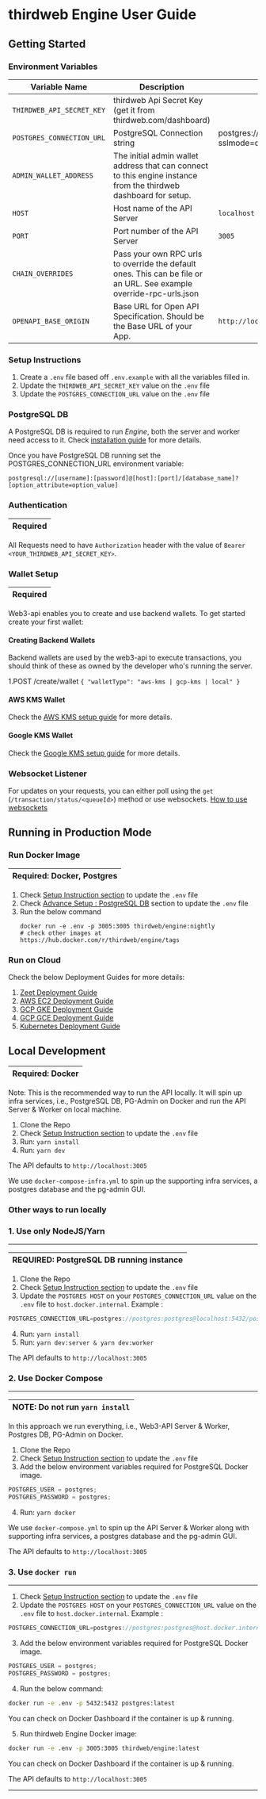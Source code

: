 # thirdweb Engine User Guide

## Getting Started

### Environment Variables

| Variable Name             | Description                                                                                                         | Default Value                                                        | Required |
| ------------------------- | ------------------------------------------------------------------------------------------------------------------- | -------------------------------------------------------------------- | -------- |
| `THIRDWEB_API_SECRET_KEY` | thirdweb Api Secret Key (get it from thirdweb.com/dashboard)                                                        |                                                                      | ✅       |
| `POSTGRES_CONNECTION_URL` | PostgreSQL Connection string                                                                                        | postgres://postgres:postgres@localhost:5432/postgres?sslmode=disable | ✅       |
| `ADMIN_WALLET_ADDRESS`    | The initial admin wallet address that can connect to this engine instance from the thirdweb dashboard for setup.    |                                                                      | ✅       |
| `HOST`                    | Host name of the API Server                                                                                         | `localhost`                                                          | ❌       |
| `PORT`                    | Port number of the API Server                                                                                       | `3005`                                                               | ❌       |
| `CHAIN_OVERRIDES`         | Pass your own RPC urls to override the default ones. This can be file or an URL. See example override-rpc-urls.json |                                                                      | ❌       |
| `OPENAPI_BASE_ORIGIN`     | Base URL for Open API Specification. Should be the Base URL of your App.                                            | `http://localhost:3005`                                              | ❌       |

### Setup Instructions

1. Create a `.env` file based off `.env.example` with all the variables filled in.
2. Update the `THIRDWEB_API_SECRET_KEY` value on the `.env` file
3. Update the `POSTGRES_CONNECTION_URL` value on the `.env` file

### PostgreSQL DB

A PostgreSQL DB is required to run _Engine_, both the server and worker need access to it. Check [installation guide](./addons/installations.md) for more details.

Once you have PostgreSQL DB running set the POSTGRES_CONNECTION_URL environment variable:

`postgresql://[username]:[password]@[host]:[port]/[database_name]?[option_attribute=option_value]`

### Authentication

| Required |
| -------- |

All Requests need to have `Authorization` header with the value of `Bearer <YOUR_THIRDWEB_API_SECRET_KEY>`.

### Wallet Setup

| Required |
| -------- |

Web3-api enables you to create and use backend wallets. To get started create your first wallet:

#### Creating Backend Wallets

Backend wallets are used by the web3-api to execute transactions, you should think of these as owned by the developer who's running the server.

1.POST /create/wallet
`{
  "walletType": "aws-kms | gcp-kms | local"
}`

#### AWS KMS Wallet

Check the [AWS KMS setup guide](./kms/aws_kms_how_to.md) for more details.

#### Google KMS Wallet

Check the [Google KMS setup guide](./kms/google_kms_how_to.md) for more details.

### Websocket Listener

For updates on your requests, you can either poll using the `get` (`/transaction/status/<queueId>`) method or use websockets. [How to use websockets](./4-websocket-guide.md)

## Running in Production Mode

### Run Docker Image

| Required: Docker, Postgres |
| -------------------------- |

1. Check [Setup Instruction section](#setup-instructions) to update the `.env` file
2. Check [Advance Setup : PostgreSQL DB](#advance-setup--postgresql-db) section to update the `.env` file
3. Run the below command
   <br />
   ```
   docker run -e .env -p 3005:3005 thirdweb/engine:nightly
   # check other images at https://hub.docker.com/r/thirdweb/engine/tags
   ```

### Run on Cloud

Check the below Deployment Guides for more details:

1. [Zeet Deployment Guide](./guides//deployment/zeet-deployment.md)
2. [AWS EC2 Deployment Guide](./guides/deployment/aws/aws-ec2-guide.md)
3. [GCP GKE Deployment Guide](./guides/deployment/gcp/gke-deployment.md)
4. [GCP GCE Deployment Guide](./guides//deployment/gcp//gce-deployment.md)
5. [Kubernetes Deployment Guide](./guides/deployment/kubernetes-deployment.md)

## Local Development

| Required: Docker |
| ---------------- |

Note: This is the recommended way to run the API locally. It will spin up infra services, i.e., PostgreSQL DB, PG-Admin on Docker and run the API Server & Worker on local machine.

1. Clone the Repo
2. Check [Setup Instruction section](#setup-instructions) to update the `.env` file
3. Run: `yarn install`
4. Run: `yarn dev`

The API defaults to `http://localhost:3005`

We use `docker-compose-infra.yml` to spin up the supporting infra services, a postgres database and the pg-admin GUI.

### Other ways to run locally

### 1. Use only NodeJS/Yarn

---

| REQUIRED: PostgreSQL DB running instance |
| ---------------------------------------- |

1. Clone the Repo
2. Check [Setup Instruction section](#setup-instructions) to update the `.env` file
3. Update the `POSTGRES HOST` on your `POSTGRES_CONNECTION_URL` value on the `.env` file to `host.docker.internal`. Example :

```js
POSTGRES_CONNECTION_URL=postgres://postgres:postgres@localhost:5432/postgres?sslmode=disable
```

4. Run: `yarn install`
5. Run: `yarn dev:server & yarn dev:worker`

The API defaults to `http://localhost:3005`

### 2. Use Docker Compose

---

| NOTE: Do not run `yarn install` |
| ------------------------------- |

In this approach we run everything, i.e., Web3-API Server & Worker, Postgres DB, PG-Admin on Docker.

1. Clone the Repo
2. Check [Setup Instruction section](#setup-instructions) to update the `.env` file
3. Add the below environment variables required for PostgreSQL Docker image.

```js
POSTGRES_USER = postgres;
POSTGRES_PASSWORD = postgres;
```

4. Run: `yarn docker`

We use `docker-compose.yml` to spin up the API Server & Worker along with supporting infra services, a postgres database and the pg-admin GUI.

The API defaults to `http://localhost:3005`

### 3. Use `docker run`

---

1. Check [Setup Instruction section](#setup-instructions) to update the `.env` file
2. Update the `POSTGRES HOST` on your `POSTGRES_CONNECTION_URL` value on the `.env` file to `host.docker.internal`. Example :

```js
POSTGRES_CONNECTION_URL=postgres://postgres:postgres@host.docker.internal:5432/postgres?sslmode=disable
```

3. Add the below environment variables required for PostgreSQL Docker image.

```js
POSTGRES_USER = postgres;
POSTGRES_PASSWORD = postgres;
```

4. Run the below command:

```bash
docker run -e .env -p 5432:5432 postgres:latest
```

You can check on Docker Dashboard if the container is up & running.

5. Run thirdweb Engine Docker image:

```bash
docker run -e .env -p 3005:3005 thirdweb/engine:latest
```

You can check on Docker Dashboard if the container is up & running.

The API defaults to `http://localhost:3005`

---
